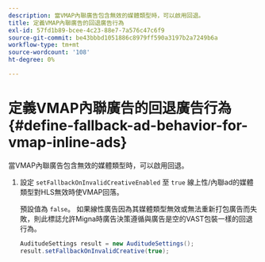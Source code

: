 ```yaml
---
description: 當VMAP內聯廣告包含無效的媒體類型時，可以啟用回退。
title: 定義VMAP內聯廣告的回退廣告行為
exl-id: 57fd1b89-bcee-4c23-88e7-7a576c47c6f9
source-git-commit: be43bbbd1051886c8979ff590a3197b2a7249b6a
workflow-type: tm+mt
source-wordcount: '108'
ht-degree: 0%

---
```


# 定義VMAP內聯廣告的回退廣告行為 {#define-fallback-ad-behavior-for-vmap-inline-ads}

當VMAP內聯廣告包含無效的媒體類型時，可以啟用回退。

1. 設定 `setFallbackOnInvalidCreativeEnabled` 至 `true` 線上性/內聯ad的媒體類型對HLS無效時使VMAP回落。

   預設值為 `false`。 如果線性廣告因為其媒體類型無效或無法重新打包廣告而失敗，則此標誌允許Migna時廣告決策遵循與廣告是空的VAST包裝一樣的回退行為。

   ```java
   AuditudeSettings result = new AuditudeSettings(); 
   result.setFallbackOnInvalidCreative(true);
   ```
